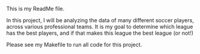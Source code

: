 This is my ReadMe file. 

In this project, I will be analyzing the data of many different soccer players, across various professional teams.  It is my goal to determine which league has the best players, and if that makes this league the best league (or not!)

Please see my Makefile to run all code for this project. 

